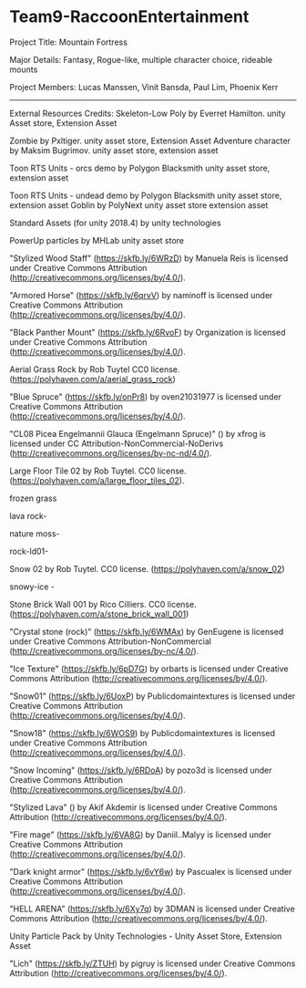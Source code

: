 # Team9-RaccoonEntertainment


Project Title: 
Mountain Fortress


Major Details:
Fantasy, Rogue-like, multiple character choice, rideable mounts


Project Members:
Lucas Manssen, Vinit Bansda, Paul Lim, Phoenix Kerr


--------------------------------------------------------------------------------------------------
External Resources Credits:
Skeleton-Low Poly by Everret Hamilton. unity Asset store, Extension Asset

Zombie by Pxltiger. unity asset store, Extension Asset
Adventure character by Maksim Bugrimov. unity asset store, extension asset

Toon RTS Units - orcs demo by Polygon Blacksmith unity asset store, extension asset

Toon RTS Units - undead demo by Polygon Blacksmith unity asset store, extension asset
Goblin by PolyNext unity asset store extension asset

Standard Assets (for unity 2018.4) by unity technologies

PowerUp particles by MHLab unity asset store

"Stylized Wood Staff" (https://skfb.ly/6WRzD) by Manuela Reis is licensed under Creative Commons Attribution (http://creativecommons.org/licenses/by/4.0/).

"Armored Horse" (https://skfb.ly/6qrvV) by naminoff is licensed under Creative Commons Attribution (http://creativecommons.org/licenses/by/4.0/).

"Black Panther Mount" (https://skfb.ly/6RvoF) by Organization is licensed under Creative Commons Attribution (http://creativecommons.org/licenses/by/4.0/).

Aerial Grass Rock by Rob Tuytel CC0 license. (https://polyhaven.com/a/aerial_grass_rock)

"Blue Spruce" (https://skfb.ly/onPr8) by oven21031977 is licensed under Creative Commons Attribution (http://creativecommons.org/licenses/by/4.0/).

"CL08 Picea Engelmannii Glauca (Engelmann Spruce)" () by xfrog is licensed under CC Attribution-NonCommercial-NoDerivs (http://creativecommons.org/licenses/by-nc-nd/4.0/).

Large Floor Tile 02 by Rob Tuytel. CC0 license.(https://polyhaven.com/a/large_floor_tiles_02).


frozen grass

lava rock-

nature moss- 

rock-Id01-

Snow 02 by Rob Tuytel. CC0 license. (https://polyhaven.com/a/snow_02)

snowy-ice - 

Stone Brick Wall 001 by Rico Cilliers. CC0 license. (https://polyhaven.com/a/stone_brick_wall_001)

"Crystal stone (rock)" (https://skfb.ly/6WMAx) by GenEugene is licensed under Creative Commons Attribution-NonCommercial (http://creativecommons.org/licenses/by-nc/4.0/).

"Ice Texture" (https://skfb.ly/6pD7G) by orbarts is licensed under Creative Commons Attribution (http://creativecommons.org/licenses/by/4.0/).

"Snow01" (https://skfb.ly/6UoxP) by Publicdomaintextures is licensed under Creative Commons Attribution (http://creativecommons.org/licenses/by/4.0/).

"Snow18" (https://skfb.ly/6WOS9) by Publicdomaintextures is licensed under Creative Commons Attribution (http://creativecommons.org/licenses/by/4.0/).

"Snow Incoming" (https://skfb.ly/6RDoA) by pozo3d is licensed under Creative Commons Attribution (http://creativecommons.org/licenses/by/4.0/).

"Stylized Lava" () by Akif Akdemir is licensed under Creative Commons Attribution (http://creativecommons.org/licenses/by/4.0/).

"Fire mage" (https://skfb.ly/6VA8G) by Daniil..Malyy is licensed under Creative Commons Attribution (http://creativecommons.org/licenses/by/4.0/).

"Dark knight armor" (https://skfb.ly/6vY6w) by Pascualex is licensed under Creative Commons Attribution (http://creativecommons.org/licenses/by/4.0/).

"HELL ARENA" (https://skfb.ly/6Xy7q) by 3DMAN is licensed under Creative Commons Attribution (http://creativecommons.org/licenses/by/4.0/).

Unity Particle Pack by Unity Technologies - Unity Asset Store, Extension Asset

"Lich" (https://skfb.ly/ZTUH) by pigruy is licensed under Creative Commons Attribution (http://creativecommons.org/licenses/by/4.0/).